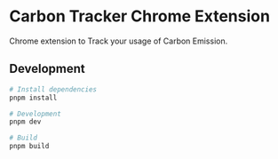 # Carbon Tracker Chrome Extension

Chrome extension to Track your usage of Carbon Emission.

## Development

```bash
# Install dependencies
pnpm install

# Development
pnpm dev

# Build
pnpm build
```
